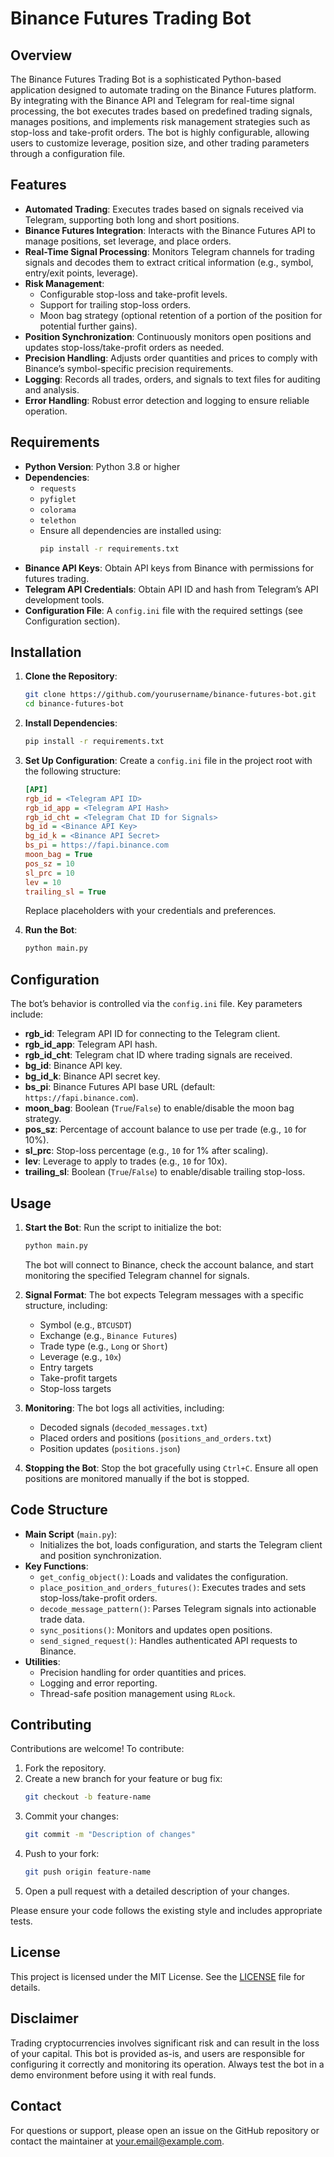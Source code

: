 # Binance Futures Trading Bot

## Overview

The Binance Futures Trading Bot is a sophisticated Python-based application designed to automate trading on the Binance Futures platform. By integrating with the Binance API and Telegram for real-time signal processing, the bot executes trades based on predefined trading signals, manages positions, and implements risk management strategies such as stop-loss and take-profit orders. The bot is highly configurable, allowing users to customize leverage, position size, and other trading parameters through a configuration file.

## Features

- **Automated Trading**: Executes trades based on signals received via Telegram, supporting both long and short positions.
- **Binance Futures Integration**: Interacts with the Binance Futures API to manage positions, set leverage, and place orders.
- **Real-Time Signal Processing**: Monitors Telegram channels for trading signals and decodes them to extract critical information (e.g., symbol, entry/exit points, leverage).
- **Risk Management**:
  - Configurable stop-loss and take-profit levels.
  - Support for trailing stop-loss orders.
  - Moon bag strategy (optional retention of a portion of the position for potential further gains).
- **Position Synchronization**: Continuously monitors open positions and updates stop-loss/take-profit orders as needed.
- **Precision Handling**: Adjusts order quantities and prices to comply with Binance’s symbol-specific precision requirements.
- **Logging**: Records all trades, orders, and signals to text files for auditing and analysis.
- **Error Handling**: Robust error detection and logging to ensure reliable operation.

## Requirements

- **Python Version**: Python 3.8 or higher
- **Dependencies**:
  - `requests`
  - `pyfiglet`
  - `colorama`
  - `telethon`
  - Ensure all dependencies are installed using:
    ```bash
    pip install -r requirements.txt
    ```
- **Binance API Keys**: Obtain API keys from Binance with permissions for futures trading.
- **Telegram API Credentials**: Obtain API ID and hash from Telegram’s API development tools.
- **Configuration File**: A `config.ini` file with the required settings (see Configuration section).

## Installation

1. **Clone the Repository**:
   ```bash
   git clone https://github.com/yourusername/binance-futures-bot.git
   cd binance-futures-bot
   ```

2. **Install Dependencies**:
   ```bash
   pip install -r requirements.txt
   ```

3. **Set Up Configuration**:
   Create a `config.ini` file in the project root with the following structure:
   ```ini
   [API]
   rgb_id = <Telegram API ID>
   rgb_id_app = <Telegram API Hash>
   rgb_id_cht = <Telegram Chat ID for Signals>
   bg_id = <Binance API Key>
   bg_id_k = <Binance API Secret>
   bs_pi = https://fapi.binance.com
   moon_bag = True
   pos_sz = 10
   sl_prc = 10
   lev = 10
   trailing_sl = True
   ```
   Replace placeholders with your credentials and preferences.

4. **Run the Bot**:
   ```bash
   python main.py
   ```

## Configuration

The bot’s behavior is controlled via the `config.ini` file. Key parameters include:

- **rgb_id**: Telegram API ID for connecting to the Telegram client.
- **rgb_id_app**: Telegram API hash.
- **rgb_id_cht**: Telegram chat ID where trading signals are received.
- **bg_id**: Binance API key.
- **bg_id_k**: Binance API secret key.
- **bs_pi**: Binance Futures API base URL (default: `https://fapi.binance.com`).
- **moon_bag**: Boolean (`True`/`False`) to enable/disable the moon bag strategy.
- **pos_sz**: Percentage of account balance to use per trade (e.g., `10` for 10%).
- **sl_prc**: Stop-loss percentage (e.g., `10` for 1% after scaling).
- **lev**: Leverage to apply to trades (e.g., `10` for 10x).
- **trailing_sl**: Boolean (`True`/`False`) to enable/disable trailing stop-loss.

## Usage

1. **Start the Bot**:
   Run the script to initialize the bot:
   ```bash
   python main.py
   ```
   The bot will connect to Binance, check the account balance, and start monitoring the specified Telegram channel for signals.

2. **Signal Format**:
   The bot expects Telegram messages with a specific structure, including:
   - Symbol (e.g., `BTCUSDT`)
   - Exchange (e.g., `Binance Futures`)
   - Trade type (e.g., `Long` or `Short`)
   - Leverage (e.g., `10x`)
   - Entry targets
   - Take-profit targets
   - Stop-loss targets

3. **Monitoring**:
   The bot logs all activities, including:
   - Decoded signals (`decoded_messages.txt`)
   - Placed orders and positions (`positions_and_orders.txt`)
   - Position updates (`positions.json`)

4. **Stopping the Bot**:
   Stop the bot gracefully using `Ctrl+C`. Ensure all open positions are monitored manually if the bot is stopped.

## Code Structure

- **Main Script** (`main.py`):
  - Initializes the bot, loads configuration, and starts the Telegram client and position synchronization.
- **Key Functions**:
  - `get_config_object()`: Loads and validates the configuration.
  - `place_position_and_orders_futures()`: Executes trades and sets stop-loss/take-profit orders.
  - `decode_message_pattern()`: Parses Telegram signals into actionable trade data.
  - `sync_positions()`: Monitors and updates open positions.
  - `send_signed_request()`: Handles authenticated API requests to Binance.
- **Utilities**:
  - Precision handling for order quantities and prices.
  - Logging and error reporting.
  - Thread-safe position management using `RLock`.

## Contributing

Contributions are welcome! To contribute:

1. Fork the repository.
2. Create a new branch for your feature or bug fix:
   ```bash
   git checkout -b feature-name
   ```
3. Commit your changes:
   ```bash
   git commit -m "Description of changes"
   ```
4. Push to your fork:
   ```bash
   git push origin feature-name
   ```
5. Open a pull request with a detailed description of your changes.

Please ensure your code follows the existing style and includes appropriate tests.

## License

This project is licensed under the MIT License. See the [LICENSE](LICENSE) file for details.

## Disclaimer

Trading cryptocurrencies involves significant risk and can result in the loss of your capital. This bot is provided as-is, and users are responsible for configuring it correctly and monitoring its operation. Always test the bot in a demo environment before using it with real funds.

## Contact

For questions or support, please open an issue on the GitHub repository or contact the maintainer at [your.email@example.com](mailto:your.email@example.com).
